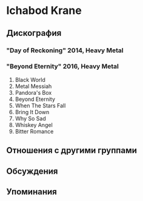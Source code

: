 # Ichabod Krane



## Дискография

### "Day of Reckoning" 2014, Heavy Metal



### "Beyond Eternity" 2016, Heavy Metal

1. Black World
2. Metal Messiah
3. Pandora's Box
4. Beyond Eternity
5. When The Stars Fall
6. Bring It Down
7. Why So Sad
8. Whiskey Angel
9. Bitter Romance


## Отношения с другими группами


## Обсуждения


## Упоминания

